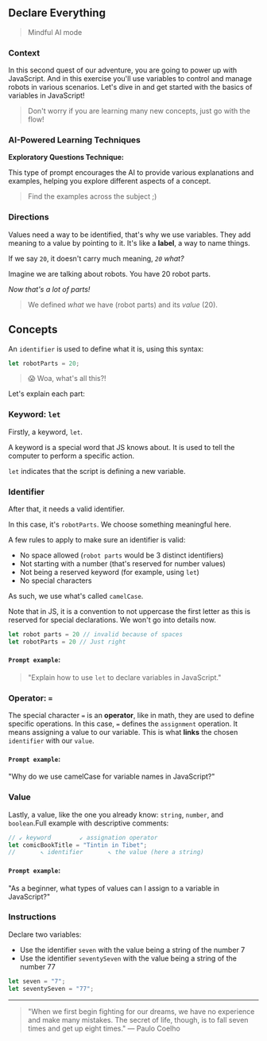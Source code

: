 ## Declare Everything

> Mindful AI mode

### Context

In this second quest of our adventure, you are going to power up with JavaScript. And in this exercise you'll use variables to control and manage robots in various scenarios. Let's dive in and get started with the basics of variables in JavaScript!

> Don't worry if you are learning many new concepts, just go with the flow!

### AI-Powered Learning Techniques

**Exploratory Questions Technique:**

This type of prompt encourages the AI to provide various explanations and examples, helping you explore different aspects of a concept.

> Find the examples across the subject ;)

### Directions

Values need a way to be identified, that's why we use variables. They add meaning to a value by pointing to it. It's like a **label**, a way to name things.

If we say `20`, it doesn't carry much meaning, _`20` what?_

Imagine we are talking about robots. You have 20 robot parts.

_Now that's a lot of parts!_

> We defined _what_ we have (robot parts) and its _value_ (20).

## Concepts

An `identifier` is used to define what it is, using this syntax:

```js
let robotParts = 20;
```

> 😱 Woa, what's all this?!

Let's explain each part:

### Keyword: `let`

Firstly, a keyword, `let`.

A keyword is a special word that JS knows about. It is used to tell the computer to perform a specific action.

`let` indicates that the script is defining a new variable.

### Identifier

After that, it needs a valid identifier.

In this case, it's `robotParts`. We choose something meaningful here.

A few rules to apply to make sure an identifier is valid:

- No space allowed (`robot parts` would be 3 distinct identifiers)
- Not starting with a number (that's reserved for number values)
- Not being a reserved keyword (for example, using `let`)
- No special characters

As such, we use what's called `camelCase`.

Note that in JS, it is a convention to not uppercase the first letter as this is reserved for special declarations. We won't go into details now.

```js
let robot parts = 20 // invalid because of spaces
let robotParts = 20 // Just right
```

#### **`Prompt example`**:

> "Explain how to use `let` to declare variables in JavaScript."

### Operator: `=`

The special character `=` is an **operator**, like in math, they are used to define specific operations. In this case, `=` defines the `assignment` operation. It means assigning a value to our variable. This is what **links** the chosen `identifier` with our `value`.

#### **`Prompt example`**:

"Why do we use camelCase for variable names in JavaScript?"

### Value

Lastly, a value, like the one you already know: `string`, `number`, and `boolean`.Full example with descriptive comments:

```js
// ↙ keyword        ↙ assignation operator
let comicBookTitle = "Tintin in Tibet";
//       ↖ identifier       ↖ the value (here a string)
```

#### **`Prompt example`**:

"As a beginner, what types of values can I assign to a variable in JavaScript?"

### Instructions

Declare two variables:

- Use the identifier `seven` with the value being a string of the number 7
- Use the identifier `seventySeven` with the value being a string of the number 77

```js
let seven = "7";
let seventySeven = "77";
```

---

> "When we first begin fighting for our dreams, we have no experience and make many mistakes. The secret of life, though, is to fall seven times and get up eight times." ― Paulo Coelho

